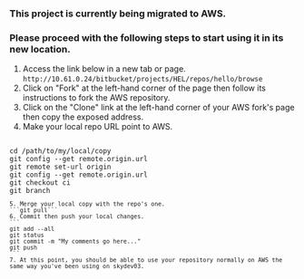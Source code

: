 ### This project is currently being migrated to AWS.

### Please proceed with the following steps to start using it in its new location.
1. Access the link below in a new tab or page.
```http://10.61.0.24/bitbucket/projects/HEL/repos/hello/browse```
2. Click on "Fork" at the left-hand corner of the page then follow its instructions to fork the AWS repository.
3. Click on the "Clone" link at the left-hand corner of your AWS fork's page then copy the exposed address.
4. Make your local repo URL point to AWS.
<code>
cd /path/to/my/local/copy
git config --get remote.origin.url
git remote set-url origin <address_from_step_3>
git config --get remote.origin.url
git checkout ci
git branch
<code>
5. Merge your local copy with the repo's one.
```git pull```
6. Commit then push your local changes.
```
git add --all
git status
git commit -m "My comments go here..."
git push
```
7. At this point, you should be able to use your repository normally on AWS the same way you've been using on skydev03.
